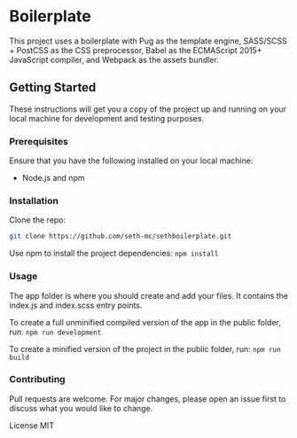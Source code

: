 # Boilerplate


This project uses a boilerplate with Pug as the template engine, SASS/SCSS + PostCSS as the CSS preprocessor, Babel as the ECMAScript 2015+ JavaScript compiler, and Webpack as the assets bundler.

## Getting Started

These instructions will get you a copy of the project up and running on your local machine for development and testing purposes.

### Prerequisites

Ensure that you have the following installed on your local machine:

- Node.js and npm

### Installation

Clone the repo:

```sh
git clone https://github.com/seth-mc/sethboilerplate.git
```

Use npm to install the project dependencies:
```npm install```

### Usage

The app folder is where you should create and add your files. It contains the index.js and index.scss entry points.

To create a full unminified compiled version of the app in the public folder, run:
```npm run development```

To create a minified version of the project in the public folder, run:
```npm run build```

### Contributing
Pull requests are welcome. For major changes, please open an issue first to discuss what you would like to change.

License
MIT
